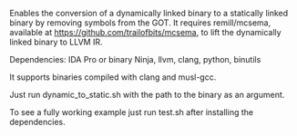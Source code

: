 Enables the conversion of a dynamically linked binary to a statically linked binary by removing symbols from the GOT. It requires remill/mcsema, available at https://github.com/trailofbits/mcsema, to lift the dynamically linked binary to LLVM IR.  

Dependencies: IDA Pro or binary Ninja, llvm, clang, python, binutils

It supports binaries compiled with clang and musl-gcc.

Just run dynamic_to_static.sh with the path to the binary as an argument.

To see a fully working example just run test.sh after installing the dependencies.
